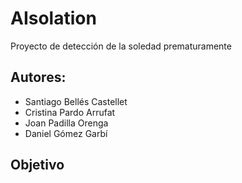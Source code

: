 # AIsolation
Proyecto de detección de la soledad prematuramente

 ## Autores:
- Santiago Bellés Castellet
- Cristina Pardo Arrufat
- Joan Padilla Orenga
- Daniel Gómez Garbí


## Objetivo



